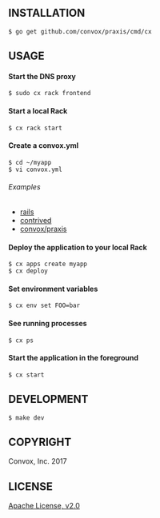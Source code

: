 ## INSTALLATION

    $ go get github.com/convox/praxis/cmd/cx

## USAGE

#### Start the DNS proxy

    $ sudo cx rack frontend

#### Start a local Rack

    $ cx rack start

#### Create a convox.yml

    $ cd ~/myapp
    $ vi convox.yml
    
###### Examples

  * [rails](https://gist.github.com/ddollar/4c2368dbb7058652cfe758affd2208b2)
  * [contrived](https://gist.github.com/ddollar/df189f18b44a233294dc6627c130d9e7)
  * [convox/praxis](https://github.com/convox/praxis/blob/master/convox.yml)

#### Deploy the application to your local Rack

    $ cx apps create myapp
    $ cx deploy

#### Set environment variables

    $ cx env set FOO=bar

#### See running processes

    $ cx ps

#### Start the application in the foreground

    $ cx start

## DEVELOPMENT

    $ make dev

## COPYRIGHT

Convox, Inc. 2017

## LICENSE

[Apache License, v2.0](https://www.apache.org/licenses/LICENSE-2.0)
